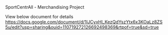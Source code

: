 SportCentrAll - Merchandising Project

View below document for details
https://docs.google.com/document/d/1IJCyxHl_KezQdYszYtx6x3KOaLz8ZS5u/edit?usp=sharing&ouid=110719272126692498369&rtpof=true&sd=true 
